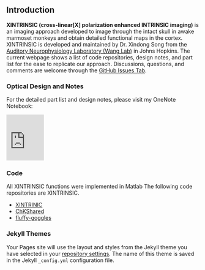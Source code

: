 ## Introduction 

**XINTRINSIC (cross-linear[X] polarization enhanced INTRINSIC imaging)** is an imaging approach developed to image through the intact skull in awake marmoset monkeys and obtain detailed functional maps in the cortex. XINTRINSIC is developed and maintained by Dr. Xindong Song from the [Auditory Neurophysiology Laboratory (Wang Lab)](https://wanglab.johnshopkins.edu/lab/WangLabWebsite/index.html) in Johns Hopkins. The current webpage shows a list of code repositories, design notes, and part list for the ease to replicate our approach. Discussions, questions, and comments are welcome through the [GitHub Issues Tab](https://github.com/x-song-x/XINTRINSIC/issues).

### Optical Design and Notes

For the detailed part list and design notes, please visit my OneNote Notebook:
<iframe src="https://onedrive.live.com/embed?cid=0B62C29AB2D2652F&resid=B62C29AB2D2652F%21278772&authkey=ADcZ35g6KBcWFqI" width="98" height="120" frameborder="0" scrolling="no"></iframe>

### Code
All XINTRINSIC functions were implemented in Matlab
The following code repositories are XINTRINSIC.
- [XINTRINIC](https://github.com/x-song-x/XINTRINSIC)
- [ChKShared](https://github.com/x-song-x/ChKshared)
- [fluffy-goggles](https://github.com/x-song-x/fluffy-goggles)


### Jekyll Themes

Your Pages site will use the layout and styles from the Jekyll theme you have selected in your [repository settings](https://github.com/x-song-x/XINTRINSIC/settings). The name of this theme is saved in the Jekyll `_config.yml` configuration file.
